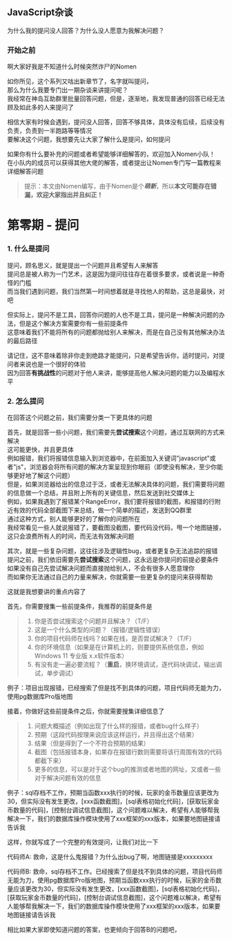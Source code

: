 ## JavaScript杂谈

为什么我的提问没人回答？为什么没人愿意为我解决问题？

### 开始之前

啊大家好我是不知道什么时候突然诈尸的Nomen

如你所见，这个系列又咕出新章节了，名字就叫提问，  
那么为什么我要专门出一期杂谈来讲提问呢？  
我经常在神岛互助群里批量回答问题，但是，逐渐地，我发现普通的回答已经无法顾及如此多的人来提问了

相信大家有时候会遇到，提问没人回答，回答不够具体，具体没有后续，后续没有负责，负责到一半跑路等等情况  
要解决这个问题，我想要先让大家了解什么是提问，如何提问

如果你有什么要补充的问题或者希望能够详细解答的，欢迎加入Nomen小队！  
在小队内的成员可以获得其他大佬的解答，或者提出让Nomen专门写一篇教程来详细解答问题  

> 提示：本文由Nomen编写，由于Nomen是个***萌新***，所以**本文可能存在错漏，欢迎大家指出并且纠正！**

# 第零期 - 提问

### 1. 什么是提问

提问，顾名思义，就是提出一个问题并且希望有人来解答  
提问总是被人称为一门艺术，这是因为提问往往存在着很多要求，或者说是一种奇怪的门槛  
而当我们遇到问题，我们当然第一时间想着就是寻找他人的帮助，这总是最快，对吧  

但实际上，提问不是工具，回答你问题的人也不是工具，提问是一种解决问题的办法，但是这个解决方案需要你有一些前提条件  
这意味着我们不能将所有的问题都抛给别人来解决，而是在自己没有其他解决办法的最后路径

请记住，这不意味着除非你走到绝路才能提问，只是希望告诉你，适时提问，对提问者来说也是一个很好的体验  
因为回答**有挑战性**的问题对于他人来讲，能够提高他人解决问题的能力以及编程水平

### 2. 怎么提问

在回答这个问题之前，我们需要分类一下更具体的问题

首先，就是回答一些小问题，我们需要先**尝试搜索**这个问题，通过互联网的方式来解决  
这可能更快，并且更具体  
例如报错，我们将报错信息输入到浏览器中，在前面加入关键词"javascript"或者"js"，浏览器会将所有问题的解决方案呈现到你眼前（即使没有解决，至少你能够更好地了解这个问题）  
但是，如果浏览器给出的信息过于泛，或者无法解决具体的问题，我们需要将问题的信息做一个总结，并且附上所有的关键信息，然后发送到社交媒体上  
例如，如果我遇到了报错某个RangeError，我们要将报错的截图，和报错的行附近有效的代码全部截图下来总结，做一个简单的描述，发送到QQ群里  
通过这种方式，别人能够更好的了解你的问题所在  
我经常看见一些人就说报错了，要截图没截图，要代码没代码，甩一个地图链接，这只会浪费所有人的时间，而无法有效解决问题

其次，就是一些复杂问题，这往往涉及逻辑性bug，或者更复杂无法追踪的报错  
提问之前，我们依旧需要先**尝试搜索**这个问题，这永远是你提问的前提必要条件  
如果没有自己先尝试解决问题而直接抛给别人，不会有很多人愿意理你  
而如果你无法通过自己的力量来解决，你就需要一些更复杂的提问来获得帮助  

这就是我想要讲的重点内容了

首先，你需要搜集一些前提条件，我推荐的前提条件是  
> 1. 你是否尝试搜索这个问题并且解决？（T/F）  
> 2. 这是一个什么类型的问题？（报错/逻辑性错误）  
> 3. 你的项目代码师在线吗？如果在线，是否尝试解决？（T/F）  
> 4. 你的环境信息（如果是在计算机上的，则要提供系统信息，例如Windows 11 专业版 x.x软件版本）  
> 5. 有没有走一遍必要流程？（**重启**，换环境调试，逐代码块调试，输出调试，单步调试）  

例子：项目出现报错，已经搜索了但是找不到具体的问题，项目代码师无能为力，使用pg数据库Pro版地图

接着，你做好这些前提条件之后，你就需要搜集详细信息了  
> 1. 问题大概描述（例如出现了什么样的报错，或者bug什么样子）  
> 2. 预期（这段代码按理来说应该这样运行，并且得出这个结果）  
> 3. 结果（但是得到了一个不符合预期的结果）  
> 4. 截图（包括报错本身，如果存在报错行数则需要将该行周围有效的代码都截下来）  
> 5. 更多的信息，可以是对于这个bug的推测或者地图的网址，又或者一些对于解决问题有效的信息

例子：sql存档不工作，预期当函数xxx执行的时候，玩家的金币数量应该更改为30，但实际没有发生更改，[xxx函数截图]，[sql表格初始化代码]，[获取玩家金币数量的代码]，[控制台调试信息截图]，这个问题难以解决，希望有人能够帮我解决一下，我们的数据库操作模块使用了xxx框架的xxx版本，如果要地图链接请告诉我

这样，你就写成了一个完整的有效提问，让我们对比一下

代码师A: 救命，这是什么鬼报错？为什么出bug了啊，地图链接是xxxxxxxxx

代码师B: 救命，sql存档不工作。已经搜索了但是找不到具体的问题，项目代码师无能为力，使用pg数据库Pro版地图，预期当函数xxx执行的时候，玩家的金币数量应该更改为30，但实际没有发生更改，[xxx函数截图]，[sql表格初始化代码]，[获取玩家金币数量的代码]，[控制台调试信息截图]，这个问题难以解决，希望有人能够帮我解决一下，我们的数据库操作模块使用了xxx框架的xxx版本，如果要地图链接请告诉我

相比如果大家即使知道问题的答案，也更倾向于回答B的问题吧，
